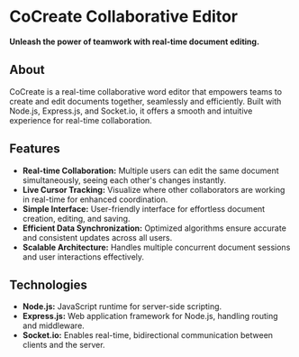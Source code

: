 # CoCreate Collaborative Editor

**Unleash the power of teamwork with real-time document editing.**

## About

CoCreate is a real-time collaborative word editor that empowers teams to create and edit documents together, seamlessly and efficiently. Built with Node.js, Express.js, and Socket.io, it offers a smooth and intuitive experience for real-time collaboration.

## Features

- **Real-time Collaboration:** Multiple users can edit the same document simultaneously, seeing each other's changes instantly.
- **Live Cursor Tracking:** Visualize where other collaborators are working in real-time for enhanced coordination.
- **Simple Interface:** User-friendly interface for effortless document creation, editing, and saving.
- **Efficient Data Synchronization:** Optimized algorithms ensure accurate and consistent updates across all users.
- **Scalable Architecture:** Handles multiple concurrent document sessions and user interactions effectively.

## Technologies

- **Node.js:** JavaScript runtime for server-side scripting.
- **Express.js:** Web application framework for Node.js, handling routing and middleware.
- **Socket.io:** Enables real-time, bidirectional communication between clients and the server.
